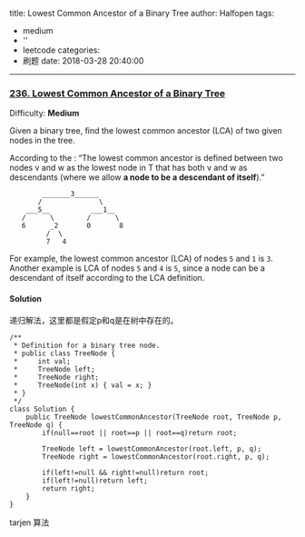 title: Lowest Common Ancestor of a Binary Tree
author: Halfopen
tags:
  - medium
  - ''
  - leetcode
categories:
  - 刷题
date: 2018-03-28 20:40:00
---
### [236\. Lowest Common Ancestor of a Binary Tree](https://leetcode.com/problems/lowest-common-ancestor-of-a-binary-tree/description/)

Difficulty: **Medium**



Given a binary tree, find the lowest common ancestor (LCA) of two given nodes in the tree.

According to the : “The lowest common ancestor is defined between two nodes v and w as the lowest node in T that has both v and w as descendants (where we allow **a node to be a descendant of itself**).”

```
        _______3______
       /              \
    ___5__          ___1__
   /      \        /      \
   6      _2       0       8
         /  \
         7   4
```

For example, the lowest common ancestor (LCA) of nodes `5` and `1` is `3`. Another example is LCA of nodes `5` and `4` is `5`, since a node can be a descendant of itself according to the LCA definition.



#### Solution

递归解法，这里都是假定p和q是在树中存在的。

```
/**
 * Definition for a binary tree node.
 * public class TreeNode {
 *     int val;
 *     TreeNode left;
 *     TreeNode right;
 *     TreeNode(int x) { val = x; }
 * }
 */
class Solution {
    public TreeNode lowestCommonAncestor(TreeNode root, TreeNode p, TreeNode q) {
        if(null==root || root==p || root==q)return root;
        
        TreeNode left = lowestCommonAncestor(root.left, p, q);
        TreeNode right = lowestCommonAncestor(root.right, p, q);
        
        if(left!=null && right!=null)return root;
        if(left!=null)return left;
        return right;
    }
}
```

tarjen 算法


